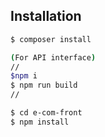 ## Installation

```bash
$ composer install

(For API interface)
//
$npm i
$ npm run build
//

$ cd e-com-front
$ npm install
 
```

## 
